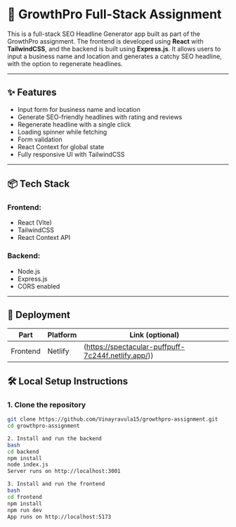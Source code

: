 # 🚀 GrowthPro Full-Stack Assignment

This is a full-stack SEO Headline Generator app built as part of the GrowthPro assignment. The frontend is developed using **React** with **TailwindCSS**, and the backend is built using **Express.js**. It allows users to input a business name and location and generates a catchy SEO headline, with the option to regenerate headlines.

---

## ✨ Features

- Input form for business name and location
- Generate SEO-friendly headlines with rating and reviews
- Regenerate headline with a single click
- Loading spinner while fetching
- Form validation
- React Context for global state
- Fully responsive UI with TailwindCSS

---

## 📦 Tech Stack

### Frontend:
- React (Vite)
- TailwindCSS
- React Context API

### Backend:
- Node.js
- Express.js
- CORS enabled

---

## 🚀 Deployment

| Part       | Platform       | Link (optional)                     |
|------------|----------------|-------------------------------------|
| Frontend   | Netlify |(https://spectacular-puffpuff-7c244f.netlify.app/)) |

## 🛠️ Local Setup Instructions

### 1. Clone the repository

```bash
git clone https://github.com/Vinayravula15/growthpro-assignment.git
cd growthpro-assignment

2. Install and run the backend
bash
cd backend
npm install
node index.js
Server runs on http://localhost:3001

3. Install and run the frontend
bash
cd frontend
npm install
npm run dev
App runs on http://localhost:5173

